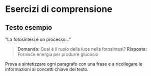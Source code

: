 # Esercizi di comprensione

## Testo esempio
"La fotosintesi è un processo..."

> **Domanda**: Qual è il ruolo della luce nella fotosintesi?
> **Risposta**: Fornisce energia per produrre glucosio

Prova a sintetizzare ogni paragrafo con una frase e a ricollegare le informazioni ai concetti chiave del testo.
